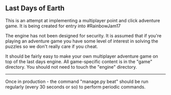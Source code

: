 Last Days of Earth
---

This is an attempt at implementing a multiplayer point and click adventure game. It is being created for entry into #RainbowJam17

The engine has not been designed for security. It is assumed that if you're playing an adventure game you have some level of interest in solving the puzzles so we don't really care if you cheat.

It should be fairly easy to make your own multiplayer adventure game on top of the last days engine. All game-specific content is in the "game" directory. You should not need to touch the "engine" directory.

---

Once in production - the command "manage.py beat" should be run regularly (every 30 seconds or so) to perform periodic commands.
